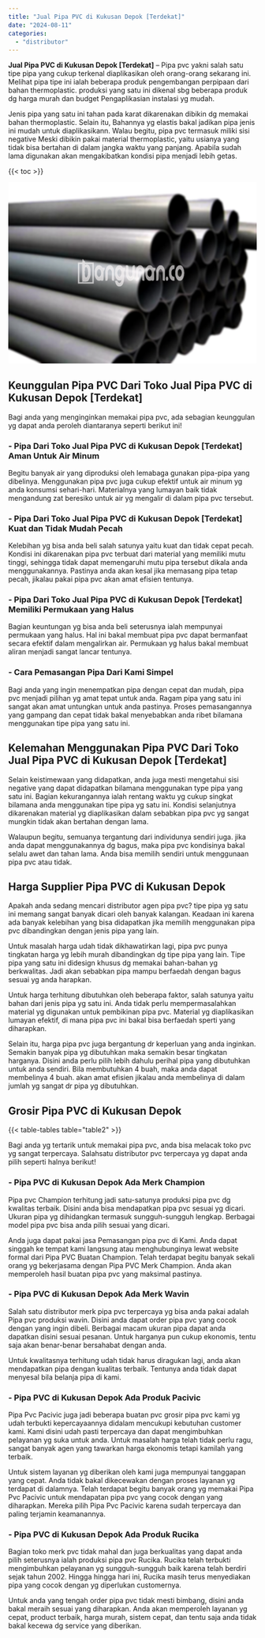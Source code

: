 ```yaml
---
title: "Jual Pipa PVC di Kukusan Depok [Terdekat]"
date: "2024-08-11"
categories: 
  - "distributor"
---
```


**Jual Pipa PVC di Kukusan Depok \[Terdekat\]** – Pipa pvc yakni salah satu tipe pipa yang cukup terkenal diaplikasikan oleh orang-orang sekarang ini. Melihat pipa tipe ini ialah beberapa produk pengembangan perpipaan dari bahan thermoplastic. produksi yang satu ini dikenal sbg beberapa produk dg harga murah dan budget Pengaplikasian instalasi yg mudah.

Jenis pipa yang satu ini tahan pada karat dikarenakan dibikin dg memakai bahan thermoplastic. Selain itu, Bahannya yg elastis bakal jadikan pipa jenis ini mudah untuk diaplikasikann. Walau begitu, pipa pvc termasuk miliki sisi negative Meski dibikin pakai material thermoplastic, yaitu usianya yang tidak bisa bertahan di dalam jangka waktu yang panjang. Apabila sudah lama digunakan akan mengakibatkan kondisi pipa menjadi lebih getas.

{{< toc >}}

![Jual Pipa PVC di Kukusan Depok [Terdekat]](/images/jaul-pipa-pvc-41.png)

## Keunggulan Pipa PVC Dari Toko Jual Pipa PVC di Kukusan Depok \[Terdekat\]

Bagi anda yang menginginkan memakai pipa pvc, ada sebagian keunggulan yg dapat anda peroleh diantaranya seperti berikut ini!

### \- Pipa Dari Toko Jual Pipa PVC di Kukusan Depok \[Terdekat\] Aman Untuk Air Minum

Begitu banyak air yang diproduksi oleh lemabaga gunakan pipa-pipa yang dibelinya. Menggunakan pipa pvc juga cukup efektif untuk air minum yg anda konsumsi sehari-hari. Materialnya yang lumayan baik tidak mengandung zat beresiko untuk air yg mengalir di dalam pipa pvc tersebut.

### \- Pipa Dari Toko Jual Pipa PVC di Kukusan Depok \[Terdekat\] Kuat dan Tidak Mudah Pecah

Kelebihan yg bisa anda beli salah satunya yaitu kuat dan tidak cepat pecah. Kondisi ini dikarenakan pipa pvc terbuat dari material yang memiliki mutu tinggi, sehingga tidak dapat memengaruhi mutu pipa tersebut dikala anda menggunakannya. Pastinya anda akan kesal jika memasang pipa tetap pecah, jikalau pakai pipa pvc akan amat efisien tentunya.

### \- Pipa Dari Toko Jual Pipa PVC di Kukusan Depok \[Terdekat\] Memiliki Permukaan yang Halus

Bagian keuntungan yg bisa anda beli seterusnya ialah mempunyai permukaan yang halus. Hal ini bakal membuat pipa pvc dapat bermanfaat secara efektif dalam mengalirkan air. Permukaan yg halus bakal membuat aliran menjadi sangat lancar tentunya.

### \- Cara Pemasangan Pipa Dari Kami Simpel

Bagi anda yang ingin menempatkan pipa dengan cepat dan mudah, pipa pvc menjadi pilihan yg amat tepat untuk anda. Ragam pipa yang satu ini sangat akan amat untungkan untuk anda pastinya. Proses pemasangannya yang gampang dan cepat tidak bakal menyebabkan anda ribet bilamana menggunakan tipe pipa yang satu ini.

## Kelemahan Menggunakan Pipa PVC Dari Toko Jual Pipa PVC di Kukusan Depok \[Terdekat\]

Selain keistimewaan yang didapatkan, anda juga mesti mengetahui sisi negative yang dapat didapatkan bilamana menggunakan type pipa yang satu ini. Bagian kekurangannya ialah rentang waktu yg cukup singkat bilamana anda menggunakan tipe pipa yg satu ini. Kondisi selanjutnya dikarenakan material yg diaplikasikan dalam sebabkan pipa pvc yg sangat mungkin tidak akan bertahan dengan lama.

Walaupun begitu, semuanya tergantung dari individunya sendiri juga. jika anda dapat menggunakannya dg bagus, maka pipa pvc kondisinya bakal selalu awet dan tahan lama. Anda bisa memilih sendiri untuk menggunaan pipa pvc atau tidak.

## Harga Supplier Pipa PVC di Kukusan Depok

Apakah anda sedang mencari distributor agen pipa pvc? tipe pipa yg satu ini memang sangat banyak dicari oleh banyak kalangan. Keadaan ini karena ada banyak kelebihan yang bisa didapatkan jika memilih menggunakan pipa pvc dibandingkan dengan jenis pipa yang lain.

Untuk masalah harga udah tidak dikhawatirkan lagi, pipa pvc punya tingkatan harga yg lebih murah dibandingkan dg tipe pipa yang lain. Tipe pipa yang satu ini didesign khusus dg memakai bahan-bahan yg berkwalitas. Jadi akan sebabkan pipa mampu berfaedah dengan bagus sesuai yg anda harapkan.

Untuk harga terhitung dibutuhkan oleh beberapa faktor, salah satunya yaitu bahan dari jenis pipa yg satu ini. Anda tidak perlu mempermasalahkan material yg digunakan untuk pembikinan pipa pvc. Material yg diaplikasikan lumayan efektif, di mana pipa pvc ini bakal bisa berfaedah sperti yang diharapkan.

Selain itu, harga pipa pvc juga bergantung dr keperluan yang anda inginkan. Semakin banyak pipa yg dibutuhkan maka semakin besar tingkatan harganya. Disini anda perlu pilih lebih dahulu perihal pipa yang dibutuhkan untuk anda sendiri. Bila membutuhkan 4 buah, maka anda dapat membelinya 4 buah. akan amat efisien jikalau anda membelinya di dalam jumlah yg sangat dr pipa yg dibutuhkan.

## Grosir Pipa PVC di Kukusan Depok

{{< table-tables table="table2" >}}

Bagi anda yg tertarik untuk memakai pipa pvc, anda bisa melacak toko pvc yg sangat terpercaya. Salahsatu distributor pvc terpercaya yg dapat anda pilih seperti halnya berikut!

### \- Pipa PVC di Kukusan Depok Ada Merk Champion

Pipa pvc Champion terhitung jadi satu-satunya produksi pipa pvc dg kwalitas terbaik. Disini anda bisa mendapatkan pipa pvc sesuai yg dicari. Ukuran pipa yg dihidangkan termasuk sungguh-sungguh lengkap. Berbagai model pipa pvc bisa anda pilih sesuai yang dicari.

Anda juga dapat pakai jasa Pemasangan pipa pvc di Kami. Anda dapat singgah ke tempat kami langsung atau menghubunginya lewat website formal dari Pipa PVC Buatan Champion. Telah terdapat begitu banyak sekali orang yg bekerjasama dengan Pipa PVC Merk Champion. Anda akan memperoleh hasil buatan pipa pvc yang maksimal pastinya.

### \- Pipa PVC di Kukusan Depok Ada Merk Wavin

Salah satu distributor merk pipa pvc terpercaya yg bisa anda pakai adalah Pipa pvc produksi wavin. Disini anda dapat order pipa pvc yang cocok dengan yang ingin dibeli. Berbagai macam ukuran pipa dapat anda dapatkan disini sesuai pesanan. Untuk harganya pun cukup ekonomis, tentu saja akan benar-benar bersahabat dengan anda.

Untuk kwalitasnya terhitung udah tidak harus diragukan lagi, anda akan mendapatkan pipa dengan kualitas terbaik. Tentunya anda tidak dapat menyesal bila belanja pipa di kami.

### \- Pipa PVC di Kukusan Depok Ada Produk Pacivic

Pipa Pvc Pacivic juga jadi beberapa buatan pvc grosir pipa pvc kami yg udah terbukti kepercayaannya didalam mencukupi kebutuhan customer kami. Kami disini udah pasti terpercaya dan dapat mengimbuhkan pelayanan yg suka untuk anda. Untuk masalah harga telah tidak perlu ragu, sangat banyak agen yang tawarkan harga ekonomis tetapi kamilah yang terbaik.

Untuk sistem layanan yg diberikan oleh kami juga mempunyai tanggapan yang cepat. Anda tidak bakal dikecewakan dengan proses layanan yg terdapat di dalamnya. Telah terdapat begitu banyak orang yg memakai Pipa Pvc Pacivic untuk mendapatan pipa pvc yang cocok dengan yang diharapkan. Mereka pilih Pipa Pvc Pacivic karena sudah terpercaya dan paling terjamin keamanannya.

### \- Pipa PVC di Kukusan Depok Ada Produk Rucika

Bagian toko merk pvc tidak mahal dan juga berkualitas yang dapat anda pilih seterusnya ialah produksi pipa pvc Rucika. Rucika telah terbukti mengimbuhkan pelayanan yg sungguh-sungguh baik karena telah berdiri sejak tahun 2002. Hingga hingga hari ini, Rucika masih terus menyediakan pipa yang cocok dengan yg diperlukan customernya.

Untuk anda yang tengah order pipa pvc tidak mesti bimbang, disini anda bakal meraih sesuai yang diharapkan. Anda akan memperoleh layanan yg cepat, product terbaik, harga murah, sistem cepat, dan tentu saja anda tidak bakal kecewa dg service yang diberikan.
